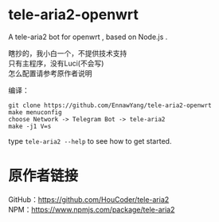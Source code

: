 # tele-aria2-openwrt

A tele-aria2 bot for openwrt , based on Node.js .  

瞎抄的，我小白一个，不提供技术支持  
只有主程序，没有Luci(不会写)  
怎么配置请参考原作者说明  

编译：  
```
git clone https://github.com/EnnawYang/tele-aria2-openwrt  
make menuconfig  
choose Network -> Telegram Bot -> tele-aria2 
make -j1 V=s  
```  
type `tele-aria2 --help` to see how to get started.  

# 原作者链接

GitHub：https://github.com/HouCoder/tele-aria2  
NPM：https://www.npmjs.com/package/tele-aria2  
